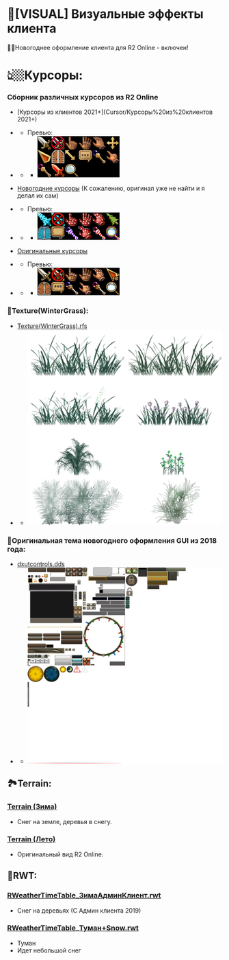 # 🌟[VISUAL] Визуальные эффекты клиента
🎅🏻Новогоднее оформление клиента для R2 Online -  включен!

# 👆🏼Курсоры:
### Сборник различных курсоров из R2 Online
- [Курсоры из клиентов 2021+](Cursor/Курсоры%20из%20клиентов 2021+)
- - Превью:
- - - ![collage.png](Cursor/Курсоры%20из%20клиентов%202021+/collage.png)

- [Новогодние курсоры](Cursor/Новогодние%20курсоры) (К сожалению, оригинал уже не найти и я делал их сам)
- - Превью:
- - - ![collage.png](Cursor/Новогодние%20курсоры/collage.png)

- [Оригинальные курсоры](Cursor/Оригинальные%20курсоры)
- - Превью:
- - - ![collage.png](Cursor/Оригинальные%20курсоры/collage.png)

### 🎄Texture(WinterGrass):
- [Texture(WinterGrass).rfs](Texture(WinterGrass).rfs)
- - ![Grass.png](Grass.png)

### 🎉Оригинальная тема новогоднего оформления GUI из 2018 года:
- [dxutcontrols.dds](GUI/dxutcontrols.dds)
- - ![dxutcontrols.png](dxutcontrols.png)

## 🏞️Terrain:
### [Terrain (Зима)](Terrain%20(Зима))
- Снег на земле, деревья в снегу.

### [Terrain (Лето)](Terrain%20(Лето))
- Оригинальный вид R2 Online.


## 🌄RWT:
### [RWeatherTimeTable_ЗимаАдминКлиент.rwt](RWT/RWeatherTimeTable_ЗимаАдминКлиент.rwt)
- Снег на деревьях (С Админ клиента 2019)

### [RWeatherTimeTable_Туман+Snow.rwt](RWT/RWeatherTimeTable_Туман+Snow.rwt)
- Туман
- Идет небольшой снег